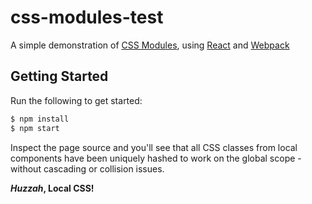 # css-modules-test

A simple demonstration of [CSS Modules](https://github.com/css-modules/css-modules), using 
[React](https://github.com/facebook/react) and [Webpack](https://github.com/webpack/webpack)


## Getting Started

Run the following to get started: 

```bash
$ npm install
$ npm start
```

Inspect the page source and you'll see that all CSS classes from local components have been 
uniquely hashed to work on the global scope - without cascading or collision issues. 

***Huzzah*, Local CSS!**
